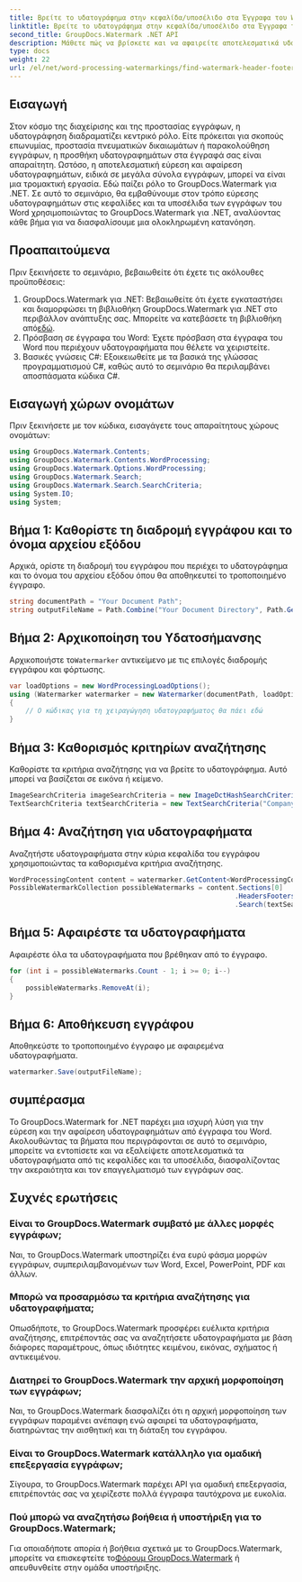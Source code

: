 ```yaml
---
title: Βρείτε το υδατογράφημα στην κεφαλίδα/υποσέλιδο στα Έγγραφα του Word
linktitle: Βρείτε το υδατογράφημα στην κεφαλίδα/υποσέλιδο στα Έγγραφα του Word
second_title: GroupDocs.Watermark .NET API
description: Μάθετε πώς να βρίσκετε και να αφαιρείτε αποτελεσματικά υδατογραφήματα από έγγραφα του Word χρησιμοποιώντας το υδατογράφημα GroupDocs για .NET, διασφαλίζοντας την ακεραιότητα και τον επαγγελματισμό των εγγράφων.
type: docs
weight: 22
url: /el/net/word-processing-watermarkings/find-watermark-header-footer-word-docs/
---
```

## Εισαγωγή
Στον κόσμο της διαχείρισης και της προστασίας εγγράφων, η υδατογράφηση διαδραματίζει κεντρικό ρόλο. Είτε πρόκειται για σκοπούς επωνυμίας, προστασία πνευματικών δικαιωμάτων ή παρακολούθηση εγγράφων, η προσθήκη υδατογραφημάτων στα έγγραφά σας είναι απαραίτητη. Ωστόσο, η αποτελεσματική εύρεση και αφαίρεση υδατογραφημάτων, ειδικά σε μεγάλα σύνολα εγγράφων, μπορεί να είναι μια τρομακτική εργασία. Εδώ παίζει ρόλο το GroupDocs.Watermark για .NET. Σε αυτό το σεμινάριο, θα εμβαθύνουμε στον τρόπο εύρεσης υδατογραφημάτων στις κεφαλίδες και τα υποσέλιδα των εγγράφων του Word χρησιμοποιώντας το GroupDocs.Watermark για .NET, αναλύοντας κάθε βήμα για να διασφαλίσουμε μια ολοκληρωμένη κατανόηση.
## Προαπαιτούμενα
Πριν ξεκινήσετε το σεμινάριο, βεβαιωθείτε ότι έχετε τις ακόλουθες προϋποθέσεις:
1. GroupDocs.Watermark για .NET: Βεβαιωθείτε ότι έχετε εγκαταστήσει και διαμορφώσει τη βιβλιοθήκη GroupDocs.Watermark για .NET στο περιβάλλον ανάπτυξης σας. Μπορείτε να κατεβάσετε τη βιβλιοθήκη από[εδώ](https://releases.groupdocs.com/Watermark/net/).
2. Πρόσβαση σε έγγραφα του Word: Έχετε πρόσβαση στα έγγραφα του Word που περιέχουν υδατογραφήματα που θέλετε να χειριστείτε.
3. Βασικές γνώσεις C#: Εξοικειωθείτε με τα βασικά της γλώσσας προγραμματισμού C#, καθώς αυτό το σεμινάριο θα περιλαμβάνει αποσπάσματα κώδικα C#.
## Εισαγωγή χώρων ονομάτων
Πριν ξεκινήσετε με τον κώδικα, εισαγάγετε τους απαραίτητους χώρους ονομάτων:
```csharp
using GroupDocs.Watermark.Contents;
using GroupDocs.Watermark.Contents.WordProcessing;
using GroupDocs.Watermark.Options.WordProcessing;
using GroupDocs.Watermark.Search;
using GroupDocs.Watermark.Search.SearchCriteria;
using System.IO;
using System;
```
## Βήμα 1: Καθορίστε τη διαδρομή εγγράφου και το όνομα αρχείου εξόδου
Αρχικά, ορίστε τη διαδρομή του εγγράφου που περιέχει το υδατογράφημα και το όνομα του αρχείου εξόδου όπου θα αποθηκευτεί το τροποποιημένο έγγραφο.
```csharp
string documentPath = "Your Document Path";
string outputFileName = Path.Combine("Your Document Directory", Path.GetFileName(documentPath));
```
## Βήμα 2: Αρχικοποίηση του Υδατοσήμανσης
 Αρχικοποιήστε το`Watermarker` αντικείμενο με τις επιλογές διαδρομής εγγράφου και φόρτωσης.
```csharp
var loadOptions = new WordProcessingLoadOptions();
using (Watermarker watermarker = new Watermarker(documentPath, loadOptions))
{
    // Ο κώδικας για τη χειραγώγηση υδατογραφήματος θα πάει εδώ
}
```
## Βήμα 3: Καθορισμός κριτηρίων αναζήτησης
Καθορίστε τα κριτήρια αναζήτησης για να βρείτε το υδατογράφημα. Αυτό μπορεί να βασίζεται σε εικόνα ή κείμενο.
```csharp
ImageSearchCriteria imageSearchCriteria = new ImageDctHashSearchCriteria(Constants.LogoPng);
TextSearchCriteria textSearchCriteria = new TextSearchCriteria("Company Name");
```
## Βήμα 4: Αναζήτηση για υδατογραφήματα
Αναζητήστε υδατογραφήματα στην κύρια κεφαλίδα του εγγράφου χρησιμοποιώντας τα καθορισμένα κριτήρια αναζήτησης.
```csharp
WordProcessingContent content = watermarker.GetContent<WordProcessingContent>();
PossibleWatermarkCollection possibleWatermarks = content.Sections[0]
                                                        .HeadersFooters[OfficeHeaderFooterType.HeaderPrimary]
                                                        .Search(textSearchCriteria.Or(imageSearchCriteria));
```
## Βήμα 5: Αφαιρέστε τα υδατογραφήματα
Αφαιρέστε όλα τα υδατογραφήματα που βρέθηκαν από το έγγραφο.
```csharp
for (int i = possibleWatermarks.Count - 1; i >= 0; i--)
{
    possibleWatermarks.RemoveAt(i);
}
```
## Βήμα 6: Αποθήκευση εγγράφου
Αποθηκεύστε το τροποποιημένο έγγραφο με αφαιρεμένα υδατογραφήματα.
```csharp
watermarker.Save(outputFileName);
```

## συμπέρασμα
Το GroupDocs.Watermark for .NET παρέχει μια ισχυρή λύση για την εύρεση και την αφαίρεση υδατογραφημάτων από έγγραφα του Word. Ακολουθώντας τα βήματα που περιγράφονται σε αυτό το σεμινάριο, μπορείτε να εντοπίσετε και να εξαλείψετε αποτελεσματικά τα υδατογραφήματα από τις κεφαλίδες και τα υποσέλιδα, διασφαλίζοντας την ακεραιότητα και τον επαγγελματισμό των εγγράφων σας.
## Συχνές ερωτήσεις
### Είναι το GroupDocs.Watermark συμβατό με άλλες μορφές εγγράφων;
Ναι, το GroupDocs.Watermark υποστηρίζει ένα ευρύ φάσμα μορφών εγγράφων, συμπεριλαμβανομένων των Word, Excel, PowerPoint, PDF και άλλων.
### Μπορώ να προσαρμόσω τα κριτήρια αναζήτησης για υδατογραφήματα;
Οπωσδήποτε, το GroupDocs.Watermark προσφέρει ευέλικτα κριτήρια αναζήτησης, επιτρέποντάς σας να αναζητήσετε υδατογραφήματα με βάση διάφορες παραμέτρους, όπως ιδιότητες κειμένου, εικόνας, σχήματος ή αντικειμένου.
### Διατηρεί το GroupDocs.Watermark την αρχική μορφοποίηση των εγγράφων;
Ναι, το GroupDocs.Watermark διασφαλίζει ότι η αρχική μορφοποίηση των εγγράφων παραμένει ανέπαφη ενώ αφαιρεί τα υδατογραφήματα, διατηρώντας την αισθητική και τη διάταξη του εγγράφου.
### Είναι το GroupDocs.Watermark κατάλληλο για ομαδική επεξεργασία εγγράφων;
Σίγουρα, το GroupDocs.Watermark παρέχει API για ομαδική επεξεργασία, επιτρέποντάς σας να χειρίζεστε πολλά έγγραφα ταυτόχρονα με ευκολία.
### Πού μπορώ να αναζητήσω βοήθεια ή υποστήριξη για το GroupDocs.Watermark;
 Για οποιαδήποτε απορία ή βοήθεια σχετικά με το GroupDocs.Watermark, μπορείτε να επισκεφτείτε το[Φόρουμ GroupDocs.Watermark](https://forum.groupdocs.com/c/watermark/19) ή απευθυνθείτε στην ομάδα υποστήριξης.